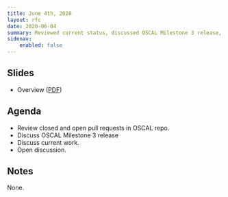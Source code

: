 ```yaml
---
title: June 4th, 2020
layout: rfc
date: 2020-06-04
summary: Reviewed current status, discussed OSCAL Milestone 3 release, and held open discussion.
sidenav:
    enabled: false
---
```


## Slides

- Overview ([PDF](../slides-2020-06-04.pdf))

## Agenda

- Review closed and open pull requests in OSCAL repo.
- Discuss OSCAL Milestone 3 release
- Discuss current work.
- Open discussion.

## Notes

None.
